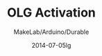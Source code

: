 ﻿---
title: OLG Activation
subtitle: MakeLab/Arduino/Durable 
layout: default
modal-id: 3
date: 2014-07-05lg
img: Image-RoboticArmPoroject.jpg
thumbnail: CoverImage-OLGActivation.jpg
alt: image-alt
project-date: Mechatronics Engineering
client: OLG Activation
category: Complete
background: This was one of the big projects that I worked on at MakeLab. OLG wanted an activation trailer that has three physical video games for the PanAm Games. The trailer traveled all over Ontario for 2 months and thousands of people experienced the game.
description: MakeLab was in charge of creating three video game controller. Three games were Relay, Kayak, and a Hand Cycle. I came in the project half way, so I was mainly working on the sensor embedding to the physical parts and interfacing with a PC to send keyboard commands. We used varies sensors such as pressure pads, Piezo sensors, reed switches and gyroscope to make a custom game controllers. Individual game controllers were connected to data acquisition board (Arduino based boards) and sent keyboard presses to the PC as a HID device. It was a fun project and the main challenges were to create a unique solution to be intuitive and extremely durable. I never worked on a publicly used technology piece and I learnt a lot about engineering design choices on how to make things durable, because if there are (roughly) 5000 random people using this for a game and they are excited, I guarantee you that they will try to break it! 
---
